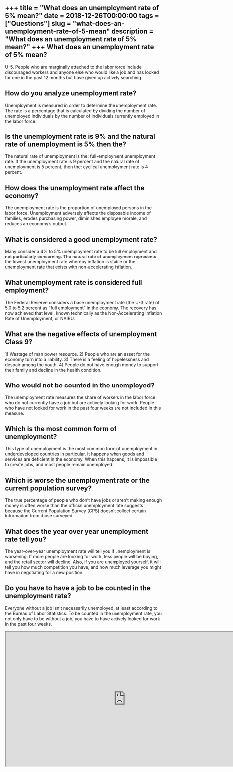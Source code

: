 +++
title = "What does an unemployment rate of 5% mean?"
date = 2018-12-26T00:00:00
tags = ["Questions"]
slug = "what-does-an-unemployment-rate-of-5-mean"
description = "What does an unemployment rate of 5% mean?"
+++
What does an unemployment rate of 5% mean?
------------------------------------------

U-5. People who are marginally attached to the labor force include discouraged workers and anyone else who would like a job and has looked for one in the past 12 months but have given up actively searching.

How do you analyze unemployment rate?
-------------------------------------

Unemployment is measured in order to determine the unemployment rate. The rate is a percentage that is calculated by dividing the number of unemployed individuals by the number of individuals currently employed in the labor force.

Is the unemployment rate is 9% and the natural rate of unemployment is 5% then the?
-----------------------------------------------------------------------------------

The natural rate of unemployment is the: full-employment unemployment rate. If the unemployment rate is 9 percent and the natural rate of unemployment is 5 percent, then the: cyclical unemployment rate is 4 percent.

How does the unemployment rate affect the economy?
--------------------------------------------------

The unemployment rate is the proportion of unemployed persons in the labor force. Unemployment adversely affects the disposable income of families, erodes purchasing power, diminishes employee morale, and reduces an economy’s output.

What is considered a good unemployment rate?
--------------------------------------------

Many consider a 4% to 5% unemployment rate to be full employment and not particularly concerning. The natural rate of unemployment represents the lowest unemployment rate whereby inflation is stable or the unemployment rate that exists with non-accelerating inflation.

What unemployment rate is considered full employment?
-----------------------------------------------------

The Federal Reserve considers a base unemployment rate (the U-3 rate) of 5.0 to 5.2 percent as “full employment” in the economy. The recovery has now achieved that level, known technically as the Non-Accelerating Inflation Rate of Unemployment, or NAIRU.

What are the negative effects of unemployment Class 9?
------------------------------------------------------

1\) Wastage of man power resource. 2) People who are an asset for the economy turn into a liability. 3) There is a feeling of hopelessness and despair among the youth. 4) People do not have enough money to support their family and decline in the health condition.

Who would not be counted in the unemployed?
-------------------------------------------

The unemployment rate measures the share of workers in the labor force who do not currently have a job but are actively looking for work. People who have not looked for work in the past four weeks are not included in this measure.

Which is the most common form of unemployment?
----------------------------------------------

This type of unemployment is the most common form of unemployment in underdeveloped countries in particular. It happens when goods and services are deficient in the economy. When this happens, it is impossible to create jobs, and most people remain unemployed.

Which is worse the unemployment rate or the current population survey?
----------------------------------------------------------------------

The true percentage of people who don’t have jobs or aren’t making enough money is often worse than the official unemployment rate suggests because the Current Population Survey (CPS) doesn’t collect certain information from those surveyed.

What does the year over year unemployment rate tell you?
--------------------------------------------------------

The year-over-year unemployment rate will tell you if unemployment is worsening. If more people are looking for work, less people will be buying, and the retail sector will decline. Also, if you are unemployed yourself, it will tell you how much competition you have, and how much leverage you might have in negotiating for a new position.

Do you have to have a job to be counted in the unemployment rate?
-----------------------------------------------------------------

Everyone without a job isn’t necessarily unemployed, at least according to the Bureau of Labor Statistics. To be counted in the unemployment rate, you not only have to be without a job, you have to have actively looked for work in the past four weeks.

<iframe allow="accelerometer; autoplay; clipboard-write; encrypted-media; gyroscope; picture-in-picture" allowfullscreen="" class="__youtube_prefs__  epyt-is-override  no-lazyload" data-no-lazy="1" data-origheight="433" data-origwidth="770" data-skipgform_ajax_framebjll="" height="433" id="_ytid_13549" loading="lazy" src="https://www.youtube.com/embed/vtDavmp0Olo?enablejsapi=1&autoplay=0&cc_load_policy=0&cc_lang_pref=&iv_load_policy=1&loop=0&modestbranding=0&rel=1&fs=1&playsinline=0&autohide=2&theme=dark&color=red&controls=1&" title="YouTube player" width="770"></iframe>